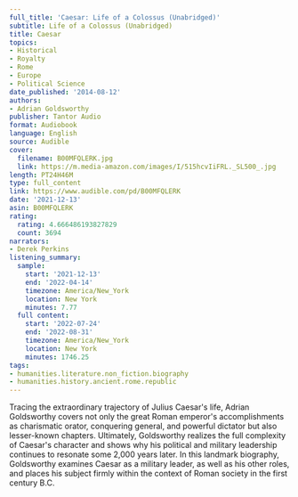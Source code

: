 ```yaml
---
full_title: 'Caesar: Life of a Colossus (Unabridged)'
subtitle: Life of a Colossus (Unabridged)
title: Caesar
topics:
- Historical
- Royalty
- Rome
- Europe
- Political Science
date_published: '2014-08-12'
authors:
- Adrian Goldsworthy
publisher: Tantor Audio
format: Audiobook
language: English
source: Audible
cover:
  filename: B00MFQLERK.jpg
  link: https://m.media-amazon.com/images/I/515hcvIiFRL._SL500_.jpg
length: PT24H46M
type: full_content
link: https://www.audible.com/pd/B00MFQLERK
date: '2021-12-13'
asin: B00MFQLERK
rating:
  rating: 4.666486193827829
  count: 3694
narrators:
- Derek Perkins
listening_summary:
  sample:
    start: '2021-12-13'
    end: '2022-04-14'
    timezone: America/New_York
    location: New York
    minutes: 7.77
  full content:
    start: '2022-07-24'
    end: '2022-08-31'
    timezone: America/New_York
    location: New York
    minutes: 1746.25
tags:
- humanities.literature.non_fiction.biography
- humanities.history.ancient.rome.republic
---
```

Tracing the extraordinary trajectory of Julius Caesar's life, Adrian Goldsworthy covers not only the great Roman emperor's accomplishments as charismatic orator, conquering general, and powerful dictator but also lesser-known chapters. Ultimately, Goldsworthy realizes the full complexity of Caesar's character and shows why his political and military leadership continues to resonate some 2,000 years later. In this landmark biography, Goldsworthy examines Caesar as a military leader, as well as his other roles, and places his subject firmly within the context of Roman society in the first century B.C.


